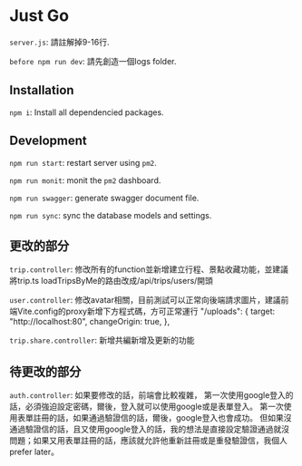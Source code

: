 # Just Go

`server.js`: 請註解掉9-16行.

`before npm run dev`: 請先創造一個logs folder.

## Installation

`npm i`: Install all dependencied packages.

## Development

`npm run start`: restart server using `pm2`.

`npm run monit`: monit the `pm2` dashboard.

`npm run swagger`: generate swagger document file.

`npm run sync`: sync the database models and settings.

## 更改的部分

`trip.controller`: 修改所有的function並新增建立行程、景點收藏功能，並建議將trip.ts loadTripsByMe的路由改成/api/trips/users/開頭

`user.controller`: 修改avatar相關，目前測試可以正常向後端請求圖片，建議前端Vite.config的proxy新增下方程式碼，方可正常運行
    "/uploads": {
        target: "http://localhost:80",
        changeOrigin: true,
    },

`trip.share.controller`: 新增共編新增及更新的功能

## 待更改的部分

`auth.controller`: 如果要修改的話，前端會比較複雜，
第一次使用google登入的話，必須強迫設定密碼，爾後，登入就可以使用google或是表單登入。
第一次使用表單註冊的話，如果通過驗證信的話，爾後，google登入也會成功。
但如果沒通過驗證信的話，且又使用google登入的話，我的想法是直接設定驗證通過就沒問題；如果又用表單註冊的話，應該就允許他重新註冊或是重發驗證信，我個人prefer later。